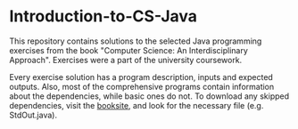 # Introduction-to-CS-Java
This repository contains solutions to the selected Java programming exercises from the book "Computer Science: An Interdisciplinary Approach". Exercises were a part of the university coursework.

Every exercise solution has a program description, inputs and expected outputs. Also, most of the comprehensive programs contain information about the dependencies, while basic ones do not. To download any skipped dependencies, visit the <a href="https://introcs.cs.princeton.edu/java/home/">booksite<a>, and look for the necessary file (e.g. StdOut.java).
